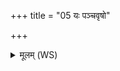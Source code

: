 +++
title = "05 यः पञ्चवृषो"

+++
<details><summary>मूलम् (WS)</summary>

यः पञ्चवृषो ऽसि सृजारसो ऽसि ॥ ५ ॥
</details>